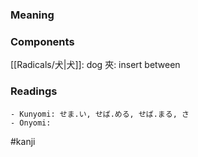 ### Meaning



### Components

[[Radicals/犬|犬]]: dog 夾: insert between

### Readings

```
- Kunyomi: せま.い, せば.める, せば.まる, さ
- Onyomi: 
```

#kanji